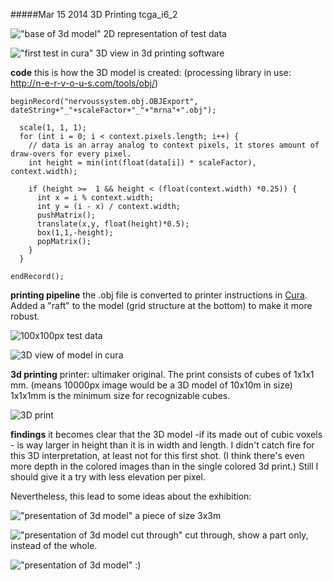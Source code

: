 #####Mar 15 2014 3D Printing 
tcga_i6_2

!["base of 3d model"](../project_images/baseof3dmodel.png "base of 3d model")
2D representation of test data

!["first test in cura"](../project_images/cura0.png "first test in cura")
3D view in 3d printing software

**code** 
this is how the 3D model is created:
(processing library in use: http://n-e-r-v-o-u-s.com/tools/obj/)


```
beginRecord("nervoussystem.obj.OBJExport", dateString+"_"+scaleFactor+"_"+"mrna"+".obj"); 
    
  scale(1, 1, 1);
  for (int i = 0; i < context.pixels.length; i++) {
    // data is an array analog to context pixels, it stores amount of draw-overs for every pixel.
    int height = min(int(float(data[i]) * scaleFactor), context.width);
    
    if (height >=  1 && height < (float(context.width) *0.25)) {
      int x = i % context.width;
      int y = (i - x) / context.width;
      pushMatrix();
      translate(x,y, float(height)*0.5);
      box(1,1,-height);
      popMatrix();
    }
  } 
  
endRecord(); 
```

**printing pipeline** the .obj file is converted to printer instructions in [Cura](https://www.ultimaker.com/pages/our-software "cura"). Added a  "raft" to the model (grid structure at the bottom) to make it more robust.

![100x100px test data](../project_images/printing1.png "100x100px test data")

![3D view of model in cura](../project_images/cura1.png "3D view of model in cura")

**3d printing** printer: ultimaker original.  The print consists of cubes of 1x1x1 mm. (means 10000px image would be a 3D model of  10x10m in size) 1x1x1mm is the minimum size for recognizable cubes.

![3D print](../project_images/3dprint.jpg "3D print")

**findings** it becomes clear that the 3D model -if its made out of cubic voxels - is way larger in height than it is in width and length. I didn't catch fire for this 3D interpretation, at least not for this first shot. (I think there's even more depth in the colored images than in the single colored 3d print.) Still I should give it a try with less elevation per pixel.

Nevertheless, this lead to some ideas about the exhibition:

!["presentation of 3d model" ](../project_images/sketch0_3D.png "presentation of 3d model")
a piece of size 3x3m

!["presentation of 3d model cut through" ](../project_images/sketch2_3D.png "presentation of 3d model")
cut through, show a part only, instead of the whole.

!["presentation of 3d model"](../project_images/sketch4_3D.png "presentation of 3d model")
:)


